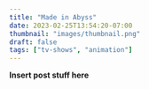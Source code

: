 ```yaml
---
title: "Made in Abyss"
date: 2023-02-25T13:54:20-07:00
thumbnail: "images/thumbnail.png"
draft: false
tags: ["tv-shows", "animation"]
---
```


**Insert post stuff here**